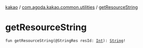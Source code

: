 [kakao](../index.md) / [com.agoda.kakao.common.utilities](index.md) / [getResourceString](./get-resource-string.md)

# getResourceString

`fun getResourceString(@StringRes resId: `[`Int`](https://kotlinlang.org/api/latest/jvm/stdlib/kotlin/-int/index.html)`): `[`String`](https://kotlinlang.org/api/latest/jvm/stdlib/kotlin/-string/index.html)`!`